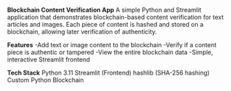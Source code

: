 **Blockchain Content Verification App**
A simple Python and Streamlit application that demonstrates blockchain-based content verification for text articles and images. Each piece of content is hashed and stored on a blockchain, allowing later verification of authenticity.

**Features**
-Add text or image content to the blockchain
-Verify if a content piece is authentic or tampered
-View the entire blockchain data
-Simple, interactive Streamlit frontend

**Tech Stack**
Python 3.11
Streamlit (Frontend)
hashlib (SHA-256 hashing)
Custom Python Blockchain
